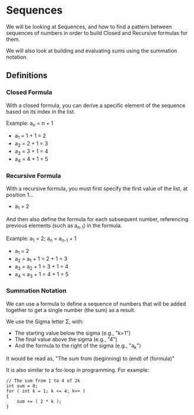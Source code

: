 # Sequences

We will be looking at Sequences, and how to find a pattern between
sequences of numbers in order to build Closed and Recursive formulas
for them.

We will also look at building and evaluating sums using the summation notation.

## Definitions

### Closed Formula

With a closed formula, you can derive a specific element of the sequence
based on its index in the list.

Example: a<sub>n</sub> = n + 1

* a<sub>1</sub> = 1 + 1 = 2
* a<sub>2</sub> = 2 + 1 = 3
* a<sub>3</sub> = 3 + 1 = 4
* a<sub>4</sub> = 4 + 1 = 5

### Recursive Formula

With a recursive formula, you must first specify the first value of the 
list, at position 1...

* a<sub>1</sub> = 2

And then also define the formula for each subsequent number, referencing
previous elements (such as a<sub>n-1</sub>) in the formula.

Example: a<sub>1</sub> = 2; a<sub>n</sub> = a<sub>n-1</sub> + 1

* a<sub>1</sub> = 2
* a<sub>2</sub> = a<sub>1</sub> + 1 = 2 + 1 = 3
* a<sub>3</sub> = a<sub>2</sub> + 1 = 3 + 1 = 4
* a<sub>4</sub> = a<sub>3</sub> + 1 = 4 + 1 = 5

### Summation Notation

We can use a formula to define a sequence of numbers that will be
added together to get a single number (the sum) as a result.

We use the Sigma letter Σ, with:

* The starting value below the sigma (e.g., "k=1")
* The final value above the sigma (e.g., "4")
* And the formula to the right of the sigma (e.g., "a<sub>k</sub>")

It would be read as, "The sum from (beginning) to (end) of (formula)"

It is also similar to a for-loop in programming. For example:

	// The sum from 1 to 4 of 2k
	int sum = 0;
	for ( int k = 1; k <= 4; k++ )
	{
		sum += ( 2 * k );
	}
